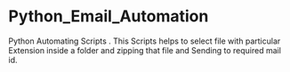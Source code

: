 # Python_Email_Automation
Python Automating Scripts . This Scripts helps to select file with particular Extension inside a folder and zipping that file and Sending to required mail id.
